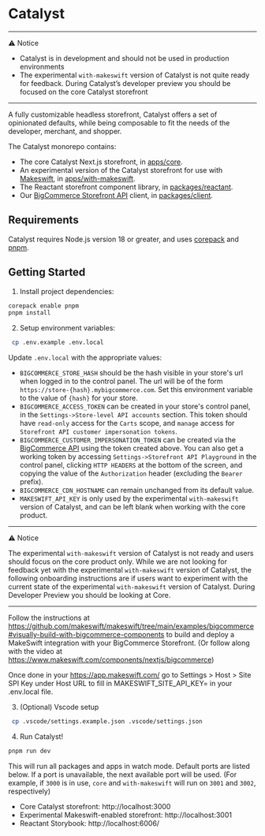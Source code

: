 # Catalyst

---

:warning: Notice

- Catalyst is in development and should not be used in production environments
- The experimental `with-makeswift` version of Catalyst is not quite ready for feedback. During Catalyst’s developer preview you should be focused on the core Catalyst storefront

---

A fully customizable headless storefront, Catalyst offers a set of opinionated defaults, while being composable to fit the needs of the developer, merchant, and shopper.

The Catalyst monorepo contains:
* The core Catalyst Next.js storefront, in [apps/core](apps/core).
* An experimental version of the Catalyst storefront for use with [Makeswift](https://www.makeswift.com/), in [apps/with-makeswift](apps/with-makeswift).
* The Reactant storefront component library, in [packages/reactant](packages/reactant).
* Our [BigCommerce Storefront API](https://developer.bigcommerce.com/docs/graphql-storefront) client, in [packages/client](packages/client).

## Requirements

Catalyst requires Node.js version 18 or greater, and uses [corepack](https://nodejs.org/api/corepack.html) and [pnpm](https://pnpm.io/).

## Getting Started

1. Install project dependencies:

```bash
corepack enable pnpm
pnpm install
```

2. Setup environment variables:

```bash
 cp .env.example .env.local
```

Update `.env.local` with the appropriate values:
* `BIGCOMMERCE_STORE_HASH` should be the hash visible in your store's url when logged in to the control panel. The url will be of the form `https://store-{hash}.mybigcommerce.com`. Set this environment variable to the value of `{hash}` for your store.
* `BIGCOMMERCE_ACCESS_TOKEN` can be created in your store's control panel, in the `Settings->Store-level API accounts` section. This token should have `read-only` access for the `Carts` scope, and `manage` access for `Storefront API customer impersonation tokens`.
* `BIGCOMMERCE_CUSTOMER_IMPERSONATION_TOKEN` can be created via the [BigCommerce API](https://developer.bigcommerce.com/docs/storefront-auth/tokens/customer-impersonation-token#create-a-token) using the token created above. You can also get a working token by accessing `Settings->Storefront API Playground` in the control panel, clicking `HTTP HEADERS` at the bottom of the screen, and copying the value of the `Authorization` header (excluding the `Bearer ` prefix).
* `BIGCOMMERCE_CDN_HOSTNAME` can remain unchanged from its default value.
* `MAKESWIFT_API_KEY` is only used by the experimental `with-makeswift` version of Catalyst, and can be left blank when working with the core product.

---

:warning: Notice

The experimental `with-makeswift` version of Catalyst is not ready and users should focus on the core product only. While we are not looking for feedback yet with the experimental `with-makeswift` version of Catalyst, the following onboarding instructions are if users want to experiment with the current state of the experimental `with-makeswift` version of Catalyst. During Developer Preview you should be looking at Core.

---

Follow the instructions at https://github.com/makeswift/makeswift/tree/main/examples/bigcommerce#visually-build-with-bigcommerce-components to build and deploy a MakeSwift integration with your BigCommerce Storefront. (Or follow along with the video at https://www.makeswift.com/components/nextjs/bigcommerce)

Once done in your https://app.makeswift.com/ go to Settings > Host > Site SPI Key under Host URL to fill in MAKESWIFT_SITE_API_KEY= in your .env.local file.


3. (Optional) Vscode setup
```bash
 cp .vscode/settings.example.json .vscode/settings.json
```

4. Run Catalyst!

```bash
pnpm run dev
```

This will run all packages and apps in watch mode. Default ports are listed below. If a port is unavailable, the next available port will be used. (For example, if `3000` is in use, `core` and `with-makeswift` will run on `3001` and `3002`, respectively) 
* Core Catalyst storefront: http://localhost:3000
* Experimental Makeswift-enabled storefront: http://localhost:3001
* Reactant Storybook: http://localhost:6006/
